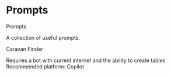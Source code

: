 # Prompts
Prompts

A collection of useful prompts.  

Caravan Finder

Requires a bot with current internet and the ability to create tables
Recommended platform: Copilot
